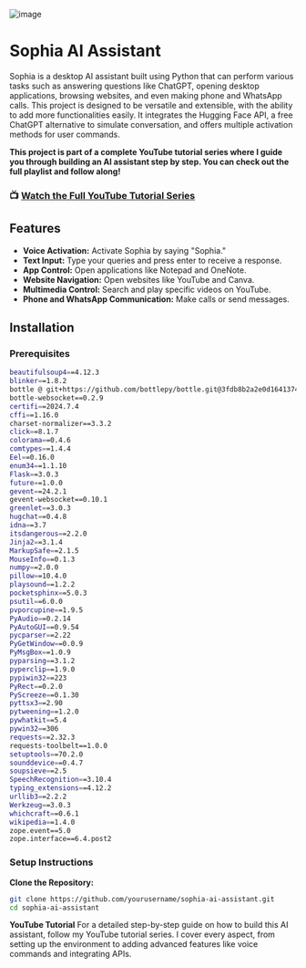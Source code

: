![image](https://github.com/user-attachments/assets/b54a65c4-1deb-40e1-b957-772285d14c54)


# Sophia AI Assistant
Sophia is a desktop AI assistant built using Python that can perform various tasks such as answering questions like ChatGPT, opening desktop applications, browsing websites, and even making phone and WhatsApp calls. This project is designed to be versatile and extensible, with the ability to add more functionalities easily. It integrates the Hugging Face API, a free ChatGPT alternative to simulate conversation, and offers multiple activation methods for user commands.

__This project is part of a complete YouTube tutorial series where I guide you through building an AI assistant step by step. You can check out the full playlist and follow along!__
### 📺 [Watch the Full YouTube Tutorial Series](https://www.youtube.com/playlist?list=PLoGk-8pBKSRVWvGN372yBzrF15tSv22KY)

## Features

* **Voice Activation:** Activate Sophia by saying "Sophia."
* **Text Input:** Type your queries and press enter to receive a response.
* **App Control:** Open applications like Notepad and OneNote.
* **Website Navigation:** Open websites like YouTube and Canva.
* **Multimedia Control:** Search and play specific videos on YouTube.
* **Phone and WhatsApp Communication:** Make calls or send messages.

## Installation

### Prerequisites
```bash
beautifulsoup4==4.12.3
blinker==1.8.2
bottle @ git+https://github.com/bottlepy/bottle.git@3fdb8b2a2e0d1641374b53ef2b051fe7f54508b5
bottle-websocket==0.2.9
certifi==2024.7.4
cffi==1.16.0
charset-normalizer==3.3.2
click==8.1.7
colorama==0.4.6
comtypes==1.4.4
Eel==0.16.0
enum34==1.1.10
Flask==3.0.3
future==1.0.0
gevent==24.2.1
gevent-websocket==0.10.1
greenlet==3.0.3
hugchat==0.4.8
idna==3.7
itsdangerous==2.2.0
Jinja2==3.1.4
MarkupSafe==2.1.5
MouseInfo==0.1.3
numpy==2.0.0
pillow==10.4.0
playsound==1.2.2
pocketsphinx==5.0.3
psutil==6.0.0
pvporcupine==1.9.5
PyAudio==0.2.14
PyAutoGUI==0.9.54
pycparser==2.22
PyGetWindow==0.0.9
PyMsgBox==1.0.9
pyparsing==3.1.2
pyperclip==1.9.0
pypiwin32==223
PyRect==0.2.0
PyScreeze==0.1.30
pyttsx3==2.90
pytweening==1.2.0
pywhatkit==5.4
pywin32==306
requests==2.32.3
requests-toolbelt==1.0.0
setuptools==70.2.0
sounddevice==0.4.7
soupsieve==2.5
SpeechRecognition==3.10.4
typing_extensions==4.12.2
urllib3==2.2.2
Werkzeug==3.0.3
whichcraft==0.6.1
wikipedia==1.4.0
zope.event==5.0
zope.interface==6.4.post2
```

### Setup Instructions

**Clone the Repository:**
   ```bash
   git clone https://github.com/yourusername/sophia-ai-assistant.git
   cd sophia-ai-assistant
```

**YouTube Tutorial**
For a detailed step-by-step guide on how to build this AI assistant, follow my YouTube tutorial series. I cover every aspect, from setting up the environment to adding advanced features like voice commands and integrating APIs.

